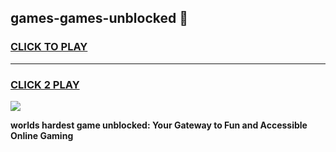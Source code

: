 
## games-games-unblocked 👋
<h3>
<a href="https://premium.freeplayer.one?title=games-games-unblocked&ref=14F">CLICK TO PLAY</a></h3>
<hr>

<h3>
<a href="https://premium.freeplayer.one?title=games-games-unblocked&ref=14F">CLICK 2 PLAY</a>
  
</h3>

<a href="https://premium.freeplayer.one?title=games-games-unblocked&ref=12F/"><img src="https://clearcache.store/games.png"></a>


**worlds hardest game unblocked: Your Gateway to Fun and Accessible Online Gaming**
